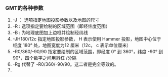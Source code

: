 ### GMT的各种参数
1. -J ： 选项指定地图投影参数以及地图的尺寸
2. -R : 选项指定要绘制的区域范围（即经纬度范围）
3. -B : 为地理底图加上边框并绘制经纬线
4. -JH180/12c 指定地图投影参数， H 表示使用 Hammer 投影，地图中心位于经度 180° 处，地图宽度为12 厘米（12c， c 表示单位厘米）
5. -R0/360/-90/90 指定要绘制的区域范围，即经度 0° 到 360°，纬度 -90° 到 90°，四个数字之间用斜杠 /分隔
6.  -Rg 代替了 -R0/360/-90/90。这二者是完全等效的。
7.  
